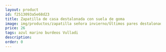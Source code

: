```yaml
---
layout: product
id: f2513093a5e68d23
title: Zapatilla de casa destalonada con suela de goma
image: img/productos/zapatilla señora invierno/Últimos pares destalonada/Zapatilla de casa destalonada con suela de goma=26=azul marino burdeos Vulladi.webp
price: 26
tags: azul marino burdeos Vulladi
description: 
order: 0
---
```

